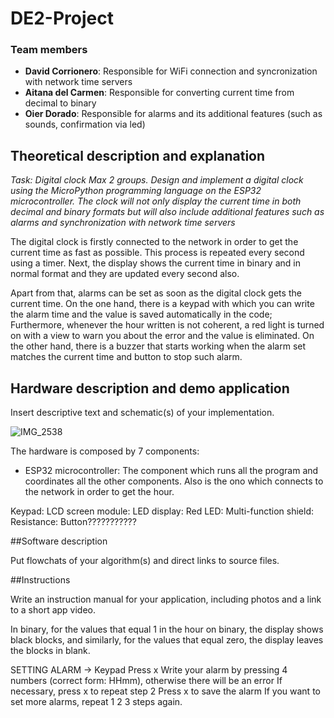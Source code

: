 # DE2-Project

### Team members

- **David Corrionero**: Responsible for WiFi connection and syncronization with network time servers
- **Aitana del Carmen**: Responsible for converting current time from decimal to binary
- **Oier Dorado**: Responsible for alarms and its additional features (such as sounds, confirmation via led)

## Theoretical description and explanation

*Task: Digital clock Max 2 groups. Design and implement a digital clock using the MicroPython programming language on the ESP32 microcontroller. The clock will not only display the current time in both decimal and binary formats but will also include additional features such as alarms and synchronization with network time servers*

The digital clock is firstly connected to the network in order to get the current time as fast as possible. This process is repeated every second using a timer. Next, the display shows the current time in binary and in normal format and they are updated every second also.

Apart from that, alarms can be set as soon as the digital clock gets the current time. On the one hand, there is a keypad with which you can write the alarm time and the value is saved automatically in the code; Furthermore, whenever the hour written is not coherent, a red light is turned on with a view to warn you about the error and the value is eliminated. On the other hand, there is a buzzer that starts working when the alarm set matches the current time and button to stop such alarm.

## Hardware description and demo application

Insert descriptive text and schematic(s) of your implementation.

![IMG_2538](https://github.com/odorado02/DE2-Project/assets/147071596/64031a4d-3fd3-4cf4-825a-d9b72c0b244e)

The hardware is composed by 7 components:

- ESP32 microcontroller: The component which runs all the program and coordinates all the other components. Also is the ono which connects to the network in order to get the hour.

Keypad: 
LCD screen module:
LED display:
Red LED:
Multi-function shield:
Resistance:
Button???????????

##Software description

Put flowchats of your algorithm(s) and direct links to source files.

##Instructions

Write an instruction manual for your application, including photos and a link to a short app video.

In binary, for the values that equal 1 in the hour on binary, the display shows black blocks, and similarly, for the values that equal zero, the display leaves the blocks in blank.

SETTING ALARM → Keypad
Press x
Write your alarm by pressing 4 numbers (correct form: HHmm), otherwise there will be an error
If necessary, press x to repeat step 2
Press x to save the alarm
If you want to set more alarms, repeat 1 2 3 steps again.


